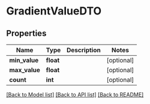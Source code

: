 # GradientValueDTO

## Properties
Name | Type | Description | Notes
------------ | ------------- | ------------- | -------------
**min_value** | **float** |  | [optional] 
**max_value** | **float** |  | [optional] 
**count** | **int** |  | [optional] 

[[Back to Model list]](../README.md#documentation-for-models) [[Back to API list]](../README.md#documentation-for-api-endpoints) [[Back to README]](../README.md)

